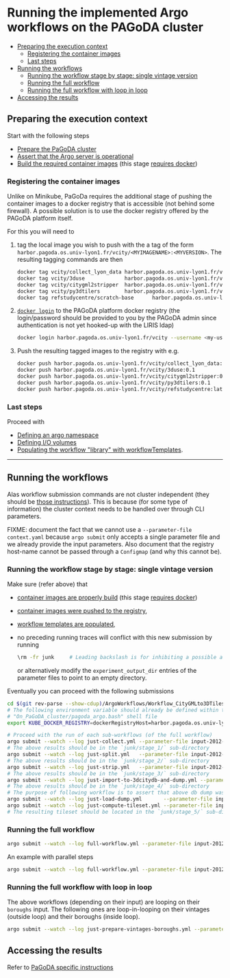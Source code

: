 # Running the implemented Argo workflows on the PAGoDA cluster

<!-- TOC depthfrom:2 orderedlist:false depthto:4 -->

- [Preparing the execution context](#preparing-the-execution-context)
  - [Registering the container images](#registering-the-container-images)
  - [Last steps](#last-steps)
- [Running the workflows](#running-the-workflows)
  - [Running the workflow stage by stage: single vintage version](#running-the-workflow-stage-by-stage-single-vintage-version)
  - [Running the full workflow](#running-the-full-workflow)
  - [Running the full workflow with loop in loop](#running-the-full-workflow-with-loop-in-loop)
- [Accessing the results](#accessing-the-results)

<!-- /TOC -->

## Preparing the execution context

Start with the following steps
- [Prepare the PaGoDA cluster](On_PaGoDA_cluster/Readme.md#cluster-preparation)
- [Assert that the Argo server is operational](With_CLI_Generic/Readme.md#asserting-argo-server-is-ready)
- [Build the required container images](With_CLI_Generic/Readme.md#build-the-required-containers)
  (this stage [requires docker](On_PaGoDA_cluster/Readme.md#install-docker))

### Registering the container images
Unlike on Minikube, PaGoDa requires the additional stage of pushing the
container images to a docker registry that is accessible (not behind some
firewall). A possible solution is to use the docker registry offered by the
PAGoDA platform itself.

For this you will need to

1. tag the local image you wish to push with the a tag of the form `harbor.pagoda.os.univ-lyon1.fr/vcity/<MYIMAGENAME>:<MYVERSION>`.
  The resulting tagging commands are then

    ```bash
    docker tag vcity/collect_lyon_data harbor.pagoda.os.univ-lyon1.fr/vcity/collect_lyon_data:0.1
    docker tag vcity/3duse             harbor.pagoda.os.univ-lyon1.fr/vcity/3duse:0.1
    docker tag vcity/citygml2stripper  harbor.pagoda.os.univ-lyon1.fr/vcity/citygml2stripper:0.1
    docker tag vcity/py3dtilers        harbor.pagoda.os.univ-lyon1.fr/vcity/py3dtilers:0.1
    docker tag refstudycentre/scratch-base      harbor.pagoda.os.univ-lyon1.fr/vcity/refstudycentre:latest
    ```

2. [`docker login`](https://docs.docker.com/engine/reference/commandline/login/)
to the PAGoDA platform docker registry (the login/password should be provided
to you by the PAGoDA admin since authentication is not yet hooked-up with the
LIRIS ldap)

    ```bash
    docker login harbor.pagoda.os.univ-lyon1.fr/vcity --username <my-username>
    ```

3. Push the resulting tagged images to the registry with e.g.

    ```bash
    docker push harbor.pagoda.os.univ-lyon1.fr/vcity/collect_lyon_data:0.1
    docker push harbor.pagoda.os.univ-lyon1.fr/vcity/3duse:0.1
    docker push harbor.pagoda.os.univ-lyon1.fr/vcity/citygml2stripper:0.1
    docker push harbor.pagoda.os.univ-lyon1.fr/vcity/py3dtilers:0.1
    docker push harbor.pagoda.os.univ-lyon1.fr/vcity/refstudycentre:latest
    ```

### Last steps
Proceed with

- [Defining an argo namespace](With_CLI_Generic/Readme.md#defining-an-argo-server-namespace)
- [Defining I/O volumes](On_PaGoDA_cluster/Readme.md#volumes-and-context-creation)
- [Populating the workflow "library" with workflowTemplates](With_CLI_Generic/Readme.md#populate-the-workflow-library-with-workflowtemplates).

---

## Running the workflows

Alas workflow submission commands are not cluster independent (they should be
[those instructions](With_CLI_Generic/Readme.md#running-the-workflows)).
This is because (for some type of information) the cluster context needs to
be handled over through CLI parameters.

FIXME: document the fact that we cannot use a `--parameter-file context.yaml`
because `argo submit` only accepts a single parameter file and we already
provide the input parameters. Also document that the registry host-name cannot
be passed through a `Configmap` (and why this cannot be).

### Running the workflow stage by stage: single vintage version

Make sure (refer above) that

- [container images are properly build](With_CLI_Generic/Readme.md#build-the-required-containers)
  (this stage [requires docker](On_PaGoDA_cluster/Readme.md#install-docker))
- [container images were pushed to the registry](#registering-the-container-images),
- [workflow templates are populated](With_CLI_Generic/Readme.md#populate-the-workflow-library-with-workflowtemplates),
- no preceding running traces will conflict with this new submission by running
  
  ```bash
  \rm -fr junk     # Leading backslash is for inhibiting a possible alias
  ```

  or alternatively modify the `experiment_output_dir` entries of the parameter
  files to point to an empty directory.

Eventually you can proceed with the following submissions

```bash
cd $(git rev-parse --show-cdup)/ArgoWorkflows/Workflow_CityGMLto3DTiles_Example/
# The following environment variable should already be defined within the 
# "On_PaGoDA_cluster/pagoda_argo.bash" shell file
export KUBE_DOCKER_REGISTRY=dockerRegistryHost=harbor.pagoda.os.univ-lyon1.fr/

# Proceed with the run of each sub-workflows (of the full workflow)
argo submit --watch --log just-collect.yml --parameter-file input-2012-tiny-no_db.yaml -p ${KUBE_DOCKER_REGISTRY}
# The above results should be in the `junk/stage_1/` sub-directory
argo submit --watch --log just-split.yml   --parameter-file input-2012-tiny-no_db.yaml -p ${KUBE_DOCKER_REGISTRY}
# The above results should be in the `junk/stage_2/` sub-directory
argo submit --watch --log just-strip.yml   --parameter-file input-2012-tiny-no_db.yaml -p ${KUBE_DOCKER_REGISTRY}
# The above results should be in the `junk/stage_3/` sub-directory
argo submit --watch --log just-import-to-3dcitydb-and-dump.yml --parameter-file input-2012-tiny-import_dump.yaml
# The above results should be in the `junk/stage_4/` sub-directory
# The purpose of following workflow is to assert that above db dump was correct
argo submit --watch --log just-load-dump.yml       --parameter-file input-2012-tiny-import_dump.yaml
argo submit --watch --log just-compute-tileset.yml --parameter-file input-2012-tiny-import_dump.yaml  -p ${KUBE_DOCKER_REGISTRY}
# The resulting tileset should be located in the `junk/stage_5/` sub-directory
```

### Running the full workflow

```bash
argo submit --watch --log full-workflow.yml --parameter-file input-2012-tiny-import_no_dump.yaml -p ${KUBE_DOCKER_REGISTRY}
```

An example with parallel steps

```bash
argo submit --watch --log full-workflow.yml --parameter-file input-2012-small-import_no_dump.yaml -p ${KUBE_DOCKER_REGISTRY}
```

### Running the full workflow with loop in loop

The above workflows (depending on their input) are looping on their `boroughs`
input. The following ones are loop-in-looping on their vintages (outside loop)
and their boroughs (inside loop).

```bash
argo submit --watch --log just-prepare-vintages-boroughs.yml --parameter-file input-loop-in-loop-tiny.yaml -p ${KUBE_DOCKER_REGISTRY}
```

## Accessing the results

Refer to [PaGoDA specific instructions](Run_with_CLI_on_PaGoDA.md#accessing-the-results)

